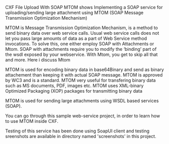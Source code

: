 CXF File Upload With SOAP MTOM shows Implementing a SOAP service for uploading/sending large attachment using MTOM (SOAP Message Transmission Optimization Mechanism)

MTOM is Message Transmission Optimization Mechanism, is a method to send binary data over web service calls.  Usual web service calls does not let you pass large amounts of data as a part of Web Service method invocations. To solve this, one either employ SOAP with Attachments or Mtom. SOAP with attachments require you to modify the ‘binding’ part of the wsdl exposed by your webservice. With Mtom, you get to skip all that and more. Here i discuss Mtom

MTOM is used for encoding binary data in base64Binary and send as binary attachement than keeping it with actual SOAP message. MTOM is approved by WC3 and is a standard. MTOM very useful for transfering binary data such as MS documents, PDF, images etc. MTOM uses XML-binary Optimized Packaging (XOP) packages for transmitting binary data

MTOM is used for sending large attachments using WSDL based services (SOAP).

You can go through this sample web-service project, in order to learn how to use MTOM inside CXF.

Testing of this service has been done using SoapUI client and testing sreenshots are available in directory named 'screenshots' in this project.